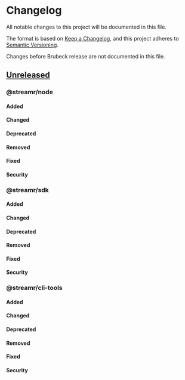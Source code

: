 # Changelog
All notable changes to this project will be documented in this file.

The format is based on [Keep a Changelog](https://keepachangelog.com/en/1.0.0/),
and this project adheres to [Semantic Versioning](https://semver.org/spec/v2.0.0.html).

Changes before Brubeck release are not documented in this file.

## [Unreleased]

### @streamr/node

#### Added

#### Changed

#### Deprecated

#### Removed

#### Fixed

#### Security

### @streamr/sdk

#### Added

#### Changed

#### Deprecated

#### Removed

#### Fixed

#### Security

### @streamr/cli-tools

#### Added

#### Changed

#### Deprecated

#### Removed

#### Fixed

#### Security


[Unreleased]: https://github.com/streamr-dev/network/compare/client/v8.5.5...HEAD
